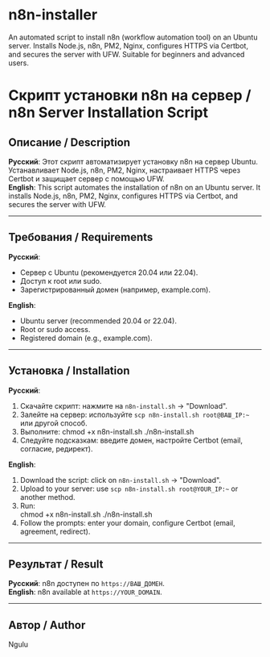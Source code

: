# n8n-installer
An automated script to install n8n (workflow automation tool) on an Ubuntu server. Installs Node.js, n8n, PM2, Nginx, configures HTTPS via Certbot, and secures the server with UFW. Suitable for beginners and advanced users.
# Скрипт установки n8n на сервер / n8n Server Installation Script

## Описание / Description
**Русский**: Этот скрипт автоматизирует установку n8n на сервер Ubuntu. Устанавливает Node.js, n8n, PM2, Nginx, настраивает HTTPS через Certbot и защищает сервер с помощью UFW.  
**English**: This script automates the installation of n8n on an Ubuntu server. It installs Node.js, n8n, PM2, Nginx, configures HTTPS via Certbot, and secures the server with UFW.

---

## Требования / Requirements
**Русский**:  
- Сервер с Ubuntu (рекомендуется 20.04 или 22.04).  
- Доступ к root или sudo.  
- Зарегистрированный домен (например, example.com).

**English**:  
- Ubuntu server (recommended 20.04 or 22.04).  
- Root or sudo access.  
- Registered domain (e.g., example.com).

---

## Установка / Installation
**Русский**:  
1. Скачайте скрипт: нажмите на `n8n-install.sh` → "Download".  
2. Залейте на сервер: используйте `scp n8n-install.sh root@ВАШ_IP:~` или другой способ.  
3. Выполните: 
chmod +x n8n-install.sh
./n8n-install.sh
4. Следуйте подсказкам: введите домен, настройте Certbot (email, согласие, редирект).  

**English**:  
1. Download the script: click on `n8n-install.sh` → "Download".  
2. Upload to your server: use `scp n8n-install.sh root@YOUR_IP:~` or another method.  
3. Run:  
chmod +x n8n-install.sh
./n8n-install.sh
4. Follow the prompts: enter your domain, configure Certbot (email, agreement, redirect).

---

## Результат / Result
**Русский**: n8n доступен по `https://ВАШ_ДОМЕН`.  
**English**: n8n available at `https://YOUR_DOMAIN`.

---

## Автор / Author
Ngulu
